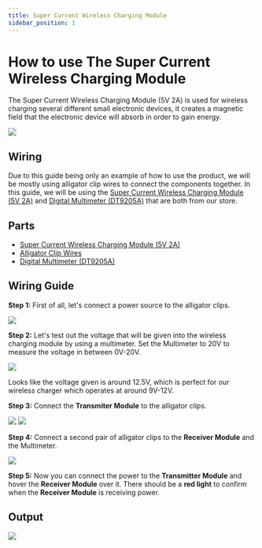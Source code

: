 ```yaml
---
title: Super Current Wireless Charging Module
sidebar_position: 1
---
```


# How to use The Super Current Wireless Charging Module

The Super Current Wireless Charging Module (5V 2A) is used for wireless charging several different small electronic devices, it creates a magnetic field that the electronic device will absorb in order to gain energy.

![](/img/docs/product_guide/2761_06.png)

## Wiring
Due to this guide being only an example of how to use the product, we will be mostly using alligator clip wires to connect the components together. In this guide, we will be using the [Super Current Wireless Charging Module (5V 2A)](https://www.canadarobotix.com/products/2761) and [Digital Multimeter (DT9205A)](https://www.canadarobotix.com/products/2800) that are both from our store.

## Parts
* [Super Current Wireless Charging Module (5V 2A)](https://www.canadarobotix.com/products/2761)
* [Alligator Clip Wires](https://www.canadarobotix.com/products/637)
* [Digital Multimeter (DT9205A)](https://www.canadarobotix.com/products/2800)

## Wiring Guide

**Step 1:** First of all, let's connect a power source to the alligator clips.

![](/img/docs/product_guide/2761_01.png)

**Step 2:** Let's test out the voltage that will be given into the wireless charging module by using a multimeter. Set the Multimeter to 20V to measure the voltage in between 0V-20V.

![](/img/docs/product_guide/2761_02.png)

Looks like the voltage given is around 12.5V, which is perfect for our wireless charger which operates at around 9V-12V.

**Step 3:** Connect the **Transmiter Module** to the alligator clips.

![](/img/docs/product_guide/2761_03.png)
![](/img/docs/product_guide/2761_04.png)

**Step 4:** Connect a second pair of alligator clips to the **Receiver Module** and the Multimeter.

![](/img/docs/product_guide/2761_05.png)

**Step 5:** Now you can connect the power to the **Transmitter Module** and hover the **Receiver Module** over it. There should be a **red light** to confirm when the **Receiver Module** is receiving power.

## Output

![](/img/docs/product_guide/2761_01.gif)